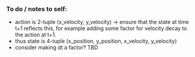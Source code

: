 ### To do / notes to self: ###
* action is 2-tuple (x_velocity, y_velocity) -> ensure that the state at time t+1 reflects this, for example adding some factor for velocity decay to the action at t+1. 
* thus state is 4-tuple (x_position, y_position, x_velocity, y_velocity) 
* consider making dt a factor? TBD 
